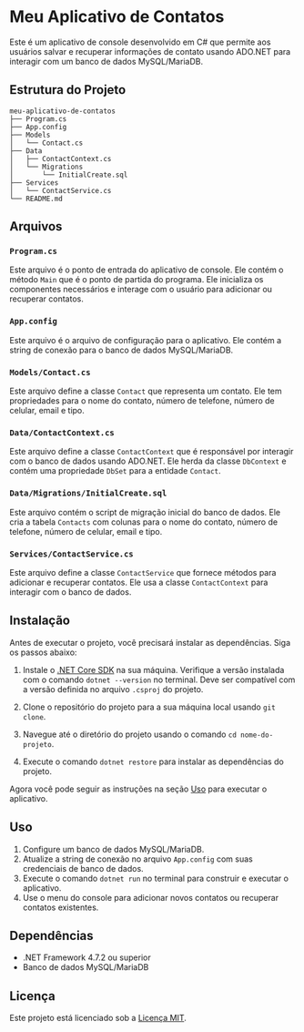 # Meu Aplicativo de Contatos

Este é um aplicativo de console desenvolvido em C# que permite aos usuários salvar e recuperar informações de contato usando ADO.NET para interagir com um banco de dados MySQL/MariaDB.

## Estrutura do Projeto

```
meu-aplicativo-de-contatos
├── Program.cs
├── App.config
├── Models
│   └── Contact.cs
├── Data
│   ├── ContactContext.cs
│   └── Migrations
│       └── InitialCreate.sql
├── Services
│   └── ContactService.cs
└── README.md
```

## Arquivos

### `Program.cs`

Este arquivo é o ponto de entrada do aplicativo de console. Ele contém o método `Main` que é o ponto de partida do programa. Ele inicializa os componentes necessários e interage com o usuário para adicionar ou recuperar contatos.

### `App.config`

Este arquivo é o arquivo de configuração para o aplicativo. Ele contém a string de conexão para o banco de dados MySQL/MariaDB.

### `Models/Contact.cs`

Este arquivo define a classe `Contact` que representa um contato. Ele tem propriedades para o nome do contato, número de telefone, número de celular, email e tipo.

### `Data/ContactContext.cs`

Este arquivo define a classe `ContactContext` que é responsável por interagir com o banco de dados usando ADO.NET. Ele herda da classe `DbContext` e contém uma propriedade `DbSet` para a entidade `Contact`.

### `Data/Migrations/InitialCreate.sql`

Este arquivo contém o script de migração inicial do banco de dados. Ele cria a tabela `Contacts` com colunas para o nome do contato, número de telefone, número de celular, email e tipo.

### `Services/ContactService.cs`

Este arquivo define a classe `ContactService` que fornece métodos para adicionar e recuperar contatos. Ele usa a classe `ContactContext` para interagir com o banco de dados.

## Instalação

Antes de executar o projeto, você precisará instalar as dependências. Siga os passos abaixo:

1. Instale o [.NET Core SDK](https://dotnet.microsoft.com/download) na sua máquina. Verifique a versão instalada com o comando `dotnet --version` no terminal. Deve ser compatível com a versão definida no arquivo `.csproj` do projeto.

2. Clone o repositório do projeto para a sua máquina local usando `git clone`.

3. Navegue até o diretório do projeto usando o comando `cd nome-do-projeto`.

4. Execute o comando `dotnet restore` para instalar as dependências do projeto.

Agora você pode seguir as instruções na seção [Uso](#uso) para executar o aplicativo.

## Uso

1. Configure um banco de dados MySQL/MariaDB.
2. Atualize a string de conexão no arquivo `App.config` com suas credenciais de banco de dados.
3. Execute o comando `dotnet run` no terminal para construir e executar o aplicativo.
4. Use o menu do console para adicionar novos contatos ou recuperar contatos existentes.

## Dependências

- .NET Framework 4.7.2 ou superior
- Banco de dados MySQL/MariaDB

## Licença

Este projeto está licenciado sob a [Licença MIT](LICENSE).